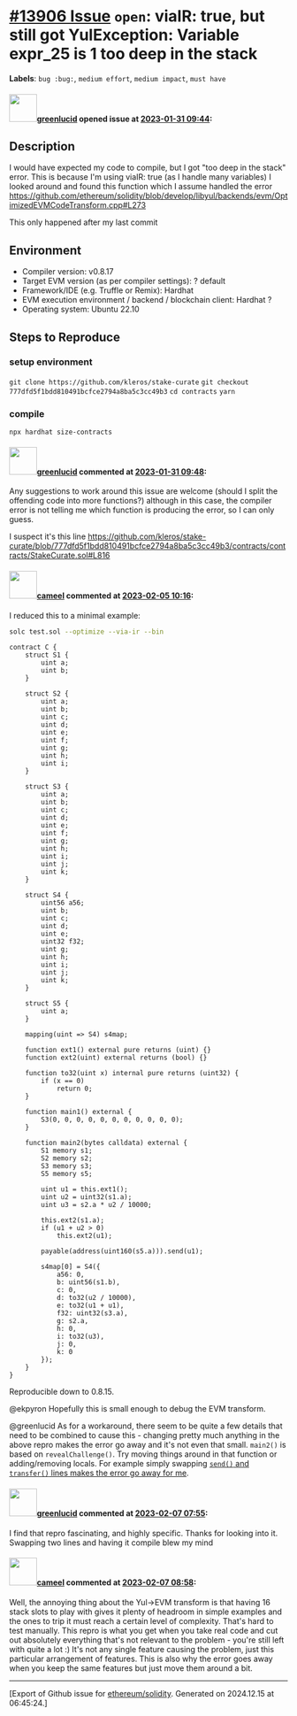 # [\#13906 Issue](https://github.com/ethereum/solidity/issues/13906) `open`: viaIR: true, but still got YulException: Variable expr_25 is 1 too deep in the stack
**Labels**: `bug :bug:`, `medium effort`, `medium impact`, `must have`


#### <img src="https://avatars.githubusercontent.com/u/40367733?u=cc570dee2428366bb33333c601da86718353a454&v=4" width="50">[greenlucid](https://github.com/greenlucid) opened issue at [2023-01-31 09:44](https://github.com/ethereum/solidity/issues/13906):

## Description

<!--Please shortly describe the bug you have found, and what you expect instead.-->

I would have expected my code to compile, but I got "too deep in the stack" error. This is because I'm using viaIR: true (as I handle many variables)
I looked around and found this function which I assume handled the error
https://github.com/ethereum/solidity/blob/develop/libyul/backends/evm/OptimizedEVMCodeTransform.cpp#L273

This only happened after my last commit

## Environment

- Compiler version: v0.8.17
- Target EVM version (as per compiler settings):  ? default
- Framework/IDE (e.g. Truffle or Remix): Hardhat
- EVM execution environment / backend / blockchain client: Hardhat ?
- Operating system: Ubuntu 22.10

## Steps to Reproduce

### setup environment
`git clone https://github.com/kleros/stake-curate`
`git checkout 777dfd5f1bdd810491bcfce2794a8ba5c3cc49b3`
`cd contracts`
`yarn`

### compile

`npx hardhat size-contracts`

#### <img src="https://avatars.githubusercontent.com/u/40367733?u=cc570dee2428366bb33333c601da86718353a454&v=4" width="50">[greenlucid](https://github.com/greenlucid) commented at [2023-01-31 09:48](https://github.com/ethereum/solidity/issues/13906#issuecomment-1410056849):

Any suggestions to work around this issue are welcome (should I split the offending code into more functions?)
although in this case, the compiler error is not telling me which function is producing the error, so I can only guess.

I suspect it's this line https://github.com/kleros/stake-curate/blob/777dfd5f1bdd810491bcfce2794a8ba5c3cc49b3/contracts/contracts/StakeCurate.sol#L816

#### <img src="https://avatars.githubusercontent.com/u/137030?v=4" width="50">[cameel](https://github.com/cameel) commented at [2023-02-05 10:16](https://github.com/ethereum/solidity/issues/13906#issuecomment-1417335621):

I reduced this to a minimal example:

```bash
solc test.sol --optimize --via-ir --bin
```
```solidity
contract C {
    struct S1 {
        uint a;
        uint b;
    }

    struct S2 {
        uint a;
        uint b;
        uint c;
        uint d;
        uint e;
        uint f;
        uint g;
        uint h;
        uint i;
    }

    struct S3 {
        uint a;
        uint b;
        uint c;
        uint d;
        uint e;
        uint f;
        uint g;
        uint h;
        uint i;
        uint j;
        uint k;
    }

    struct S4 {
        uint56 a56;
        uint b;
        uint c;
        uint d;
        uint e;
        uint32 f32;
        uint g;
        uint h;
        uint i;
        uint j;
        uint k;
    }

    struct S5 {
        uint a;
    }

    mapping(uint => S4) s4map;

    function ext1() external pure returns (uint) {}
    function ext2(uint) external returns (bool) {}

    function to32(uint x) internal pure returns (uint32) {
        if (x == 0)
            return 0;
    }

    function main1() external {
        S3(0, 0, 0, 0, 0, 0, 0, 0, 0, 0, 0);
    }

    function main2(bytes calldata) external {
        S1 memory s1;
        S2 memory s2;
        S3 memory s3;
        S5 memory s5;

        uint u1 = this.ext1();
        uint u2 = uint32(s1.a);
        uint u3 = s2.a * u2 / 10000;

        this.ext2(s1.a);
        if (u1 + u2 > 0)
            this.ext2(u1);

        payable(address(uint160(s5.a))).send(u1);

        s4map[0] = S4({
            a56: 0,
            b: uint56(s1.b),
            c: 0,
            d: to32(u2 / 10000),
            e: to32(u1 + u1),
            f32: uint32(s3.a),
            g: s2.a,
            h: 0,
            i: to32(u3),
            j: 0,
            k: 0
        });
    }
}
```
Reproducible down to 0.8.15.

@ekpyron Hopefully this is small enough to debug the EVM transform.

@greenlucid As for a workaround, there seem to be quite a few details that need to be combined to cause this - changing pretty much anything in the above repro makes the error go away and it's not even that small. `main2()` is based on `revealChallenge()`. Try moving things around in that function or adding/removing locals. For example simply swapping [`send()` and `transfer()` lines makes the error go away for me](https://github.com/kleros/stake-curate/blob/777dfd5f1bdd810491bcfce2794a8ba5c3cc49b3/contracts/contracts/StakeCurate.sol#L806-L807).

#### <img src="https://avatars.githubusercontent.com/u/40367733?u=cc570dee2428366bb33333c601da86718353a454&v=4" width="50">[greenlucid](https://github.com/greenlucid) commented at [2023-02-07 07:55](https://github.com/ethereum/solidity/issues/13906#issuecomment-1420341736):

I find that repro fascinating, and highly specific. Thanks for looking into it. Swapping two lines and having it compile blew my mind

#### <img src="https://avatars.githubusercontent.com/u/137030?v=4" width="50">[cameel](https://github.com/cameel) commented at [2023-02-07 08:58](https://github.com/ethereum/solidity/issues/13906#issuecomment-1420415963):

Well, the annoying thing about the Yul->EVM transform is that having 16 stack slots to play with gives it plenty of headroom in simple examples and the ones to trip it must reach a certain level of complexity. That's hard to test manually. This repro is what you get when you take real code and cut out absolutely everything that's not relevant to the problem - you're still left with quite a lot :) It's not any single feature causing the problem, just this particular arrangement of features. This is also why the error goes away when you keep the same features but just move them around a bit.


-------------------------------------------------------------------------------



[Export of Github issue for [ethereum/solidity](https://github.com/ethereum/solidity). Generated on 2024.12.15 at 06:45:24.]
